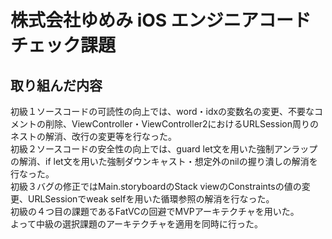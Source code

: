 # 株式会社ゆめみ iOS エンジニアコードチェック課題

## 取り組んだ内容
初級１ソースコードの可読性の向上では、word・idxの変数名の変更、不要なコメントの削除、ViewController・ViewController2におけるURLSession周りのネストの解消、改行の変更等を行なった。  
初級２ソースコードの安全性の向上では、guard let文を用いた強制アンラップの解消、if let文を用いた強制ダウンキャスト・想定外のnilの握り潰しの解消を行なった。  
初級３バグの修正ではMain.storyboardのStack viewのConstraintsの値の変更、URLSessionでweak selfを用いた循環参照の解消を行なった。  
初級の４つ目の課題であるFatVCの回避でMVPアーキテクチャを用いた。  
よって中級の選択課題のアーキテクチャを適用を同時に行った。  

